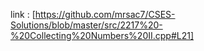 link : [https://github.com/mrsac7/CSES-Solutions/blob/master/src/2217%20-%20Collecting%20Numbers%20II.cpp#L21]